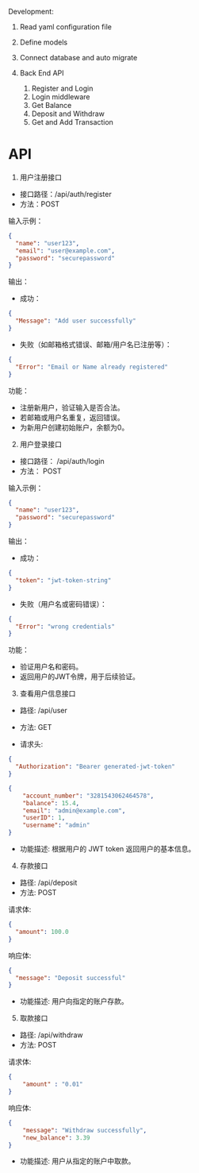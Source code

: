 Development:

1. Read yaml configuration file
2. Define models
3. Connect database and auto migrate

4. Back End API
   1. Register and Login
   2. Login middleware
   3. Get Balance 
   4. Deposit and Withdraw
   5. Get and Add Transaction

# API 

1. 用户注册接口
- 接口路径：/api/auth/register
- 方法：POST

输入示例：
```json
{
  "name": "user123",
  "email": "user@example.com",
  "password": "securepassword"
}
```
输出：

- 成功：
```json
{
  "Message": "Add user successfully"
}
```
- 失败（如邮箱格式错误、邮箱/用户名已注册等）：
```json
{
  "Error": "Email or Name already registered"
}
```
功能：

- 注册新用户，验证输入是否合法。
- 若邮箱或用户名重复，返回错误。
- 为新用户创建初始账户，余额为0。

2. 用户登录接口
- 接口路径： /api/auth/login
- 方法： POST

输入示例：
```json
{
  "name": "user123",
  "password": "securepassword"
}
```

输出：
- 成功：
```json
{
  "token": "jwt-token-string"
}
```

- 失败（用户名或密码错误）：
```json
{
  "Error": "wrong credentials"
}
```

功能：
- 验证用户名和密码。
- 返回用户的JWT令牌，用于后续验证。

3. 查看用户信息接口
- 路径: /api/user
- 方法: GET

- 请求头:
```json
{
  "Authorization": "Bearer generated-jwt-token"
}
```
```json
{
    "account_number": "3281543062464578",
    "balance": 15.4,
    "email": "admin@example.com",
    "userID": 1,
    "username": "admin"
}
```
- 功能描述: 根据用户的 JWT token 返回用户的基本信息。

4. 存款接口
- 路径: /api/deposit
- 方法: POST

请求体:
```json
{
  "amount": 100.0
}
```

响应体:
```json
{
  "message": "Deposit successful"
}
```
- 功能描述: 用户向指定的账户存款。

5. 取款接口
- 路径: /api/withdraw
- 方法: POST

请求体:
```json
{
    "amount" : "0.01"
}

```
响应体:
```json
{
    "message": "Withdraw successfully",
    "new_balance": 3.39
}
```
- 功能描述: 用户从指定的账户中取款。